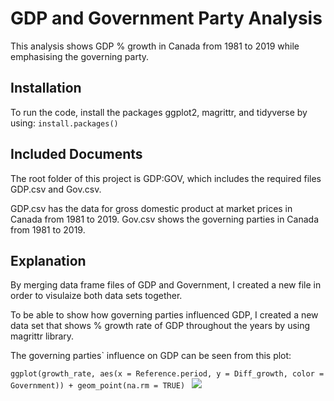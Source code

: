 # GDP and Government Party Analysis 
This analysis shows GDP % growth in Canada from 1981 to 2019 while emphasising the governing party.

## Installation
 To run the code, install the packages ggplot2, magrittr, and tidyverse by using:
 ```install.packages()```
 
## Included Documents
The root folder of this project is GDP:GOV, which includes the required files GDP.csv and Gov.csv. 

GDP.csv has the data for gross domestic product at market prices in Canada from 1981 to 2019.
Gov.csv shows the governing parties in Canada from 1981 to 2019.

## Explanation
By merging data frame files of GDP and Government, I created a new file in order to visulaize both data sets together.

To be able to show how governing parties influenced GDP, I created a new data set that shows % growth rate of GDP throughout the years by using magrittr library.


The governing parties` influence on GDP can be seen from this plot: 

```ggplot(growth_rate, aes(x = Reference.period, y = Diff_growth, color = Government)) + geom_point(na.rm = TRUE) ```
![](Images/Gdp%20%25%20Change.png)
